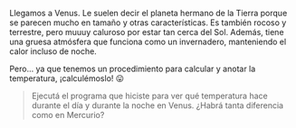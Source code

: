 <gs-attire attire-url="https://raw.githubusercontent.com/MumukiProject/mumuki-guia-gobstones-practica-integradora-primaria-ii/master/assets/attires/config_1551196149568.json"></gs-attire>

Llegamos a Venus. Le suelen decir el planeta hermano de la Tierra porque se parecen mucho en tamaño y otras características. Es también rocoso y terrestre, pero muuuy caluroso por estar tan cerca del Sol. Además, tiene una gruesa atmósfera que funciona como un invernadero, manteniendo el calor incluso de noche. 

Pero… ya que tenemos un procedimiento para calcular y anotar la temperatura, ¡calculémoslo! :stuck_out_tongue:

> Ejecutá el programa que hiciste para ver qué temperatura hace durante el día y durante la noche en Venus. ¿Habrá tanta diferencia como en Mercurio?